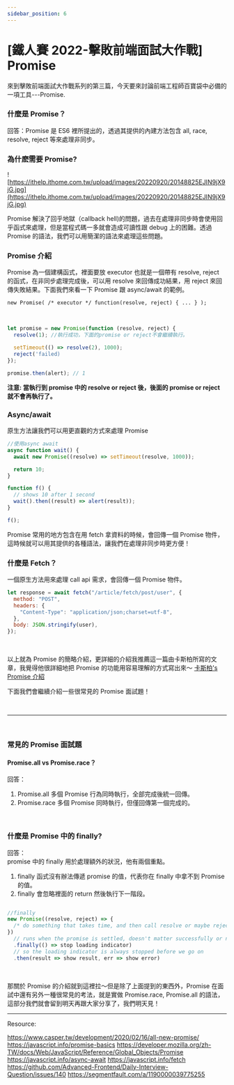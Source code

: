 ```yaml
---
sidebar_position: 6
---
```


# [鐵人賽 2022-擊敗前端面試大作戰] Promise

來到擊敗前端面試大作戰系列的第三篇，今天要來討論前端工程師百寶袋中必備的一項工具---Promise.

### 什麼是 Promise？

回答：Promise 是 ES6 裡所提出的，透過其提供的內建方法包含 all, race, resolve, reject 等來處理非同步。

### 為什麽需要 Promise?

![https://ithelp.ithome.com.tw/upload/images/20220920/20148825EJIN9jX9jG.jpg](https://ithelp.ithome.com.tw/upload/images/20220920/20148825EJIN9jX9jG.jpg)

Promise 解決了回乎地獄（callback hell)的問題，過去在處理非同步時會使用回乎函式來處理，但是當程式碼一多就會造成可讀性跟 debug 上的困難。透過 Promise 的語法，我們可以用簡潔的語法來處理這些問題。

### Promise 介紹

Promise 為一個建構函式，裡面要放 executor 也就是一個帶有 resolve, reject 的函式，在非同步處理完成後，可以用 resolve 來回傳成功結果，用 reject 來回傳失敗結果。下面我們來看一下 Promise 跟 async/await 的範例。

`new Promise( /* executor */ function(resolve, reject) { ... } );`

&nbsp;

```js
let promise = new Promise(function (resolve, reject) {
  resolve(1); //執行成功，下面的promise or reject不會繼續執行。

  setTimeout(() => resolve(2), 1000);
  reject('failed)
});

promise.then(alert); // 1
```

**注意: 當執行到 promise 中的 resolve or reject 後，後面的 promise or reject 就不會再執行了。**

### Async/await

原生方法讓我們可以用更直觀的方式來處理 Promise

```js
//使用async await
async function wait() {
  await new Promise((resolve) => setTimeout(resolve, 1000));

  return 10;
}

function f() {
  // shows 10 after 1 second
  wait().then((result) => alert(result));
}

f();
```

Promise 常用的地方包含在用 fetch 拿資料的時候，會回傳一個 Promise 物件，這時候就可以用其提供的各種語法，讓我們在處理非同步時更方便！

### 什麼是 Fetch？

一個原生方法用來處理 call api 需求，會回傳一個 Promise 物件。

```js
let response = await fetch("/article/fetch/post/user", {
  method: "POST",
  headers: {
    "Content-Type": "application/json;charset=utf-8",
  },
  body: JSON.stringify(user),
});
```

&nbsp;

以上就為 Promise 的簡略介紹，更詳細的介紹我推薦這一篇由卡斯柏所寫的文章，我覺得他很詳細地把 Promise 的功能用容易理解的方式寫出來～ [卡斯柏's Promise 介紹](https://www.casper.tw/development/2020/02/16/all-new-promise/)

下面我們會繼續介紹一些很常見的 Promise 面試題！

&nbsp;

---

&nbsp;

### 常見的 Promise 面試題

#### Promise.all vs Promise.race？

回答：

1. Promise.all 多個 Promise 行為同時執行，全部完成後統一回傳。
2. Promise.race 多個 Promise 同時執行，但僅回傳第一個完成的。

&nbsp;

### 什麼是 Promise 中的 finally?

回答：  
promise 中的 finally 用於處理額外的狀況，他有兩個重點。

1. finally 函式沒有辦法傳遞 promise 的值，代表你在 finally 中拿不到 Promise 的值。
2. finally 會忽略裡面的 return 然後執行下一階段。

```js

//finally
new Promise((resolve, reject) => {
  /* do something that takes time, and then call resolve or maybe reject */
})
  // runs when the promise is settled, doesn't matter successfully or not
  .finally(() => stop loading indicator)
  // so the loading indicator is always stopped before we go on
  .then(result => show result, err => show error)
```

&nbsp;

那關於 Promise 的介紹就到這裡拉～但是除了上面提到的東西外，Promise 在面試中還有另外一種很常見的考法，就是實做 Promise.race, Promise.all 的語法，這部分我們就會留到明天再跟大家分享了，我們明天見！

---

Resource:

https://www.casper.tw/development/2020/02/16/all-new-promise/
https://javascript.info/promise-basics
https://developer.mozilla.org/zh-TW/docs/Web/JavaScript/Reference/Global_Objects/Promise
https://javascript.info/async-await
https://javascript.info/fetch
https://github.com/Advanced-Frontend/Daily-Interview-Question/issues/140
https://segmentfault.com/a/1190000039775255
